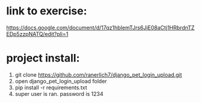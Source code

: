 # link to exercise:

https://docs.google.com/document/d/17qz1hbIemTJrs6JjE08aCtj1HRbrdnTZEDp5zzpNATQ/edit?pli=1

# project install:

1. git clone https://github.com/ranerlich7/django_pet_login_upload.git
2. open django_pet_login_upload folder
3. pip install -r requirements.txt
4. super user is ran. password is 1234